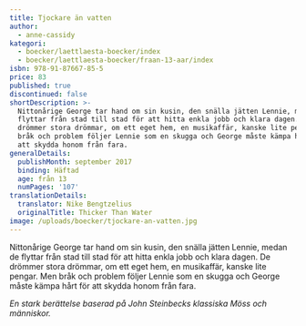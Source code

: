 ```yaml
---
title: Tjockare än vatten
author:
  - anne-cassidy
kategori:
  - boecker/laettlaesta-boecker/index
  - boecker/laettlaesta-boecker/fraan-13-aar/index
isbn: 978-91-87667-85-5
price: 83
published: true
discontinued: false
shortDescription: >-
  Nittonårige George tar hand om sin kusin, den snälla jätten Lennie, medan de
  flyttar från stad till stad för att hitta enkla jobb och klara dagen. De
  drömmer stora drömmar, om ett eget hem, en musikaffär, kanske lite pengar. Men
  bråk och problem följer Lennie som en skugga och George måste kämpa hårt för
  att skydda honom från fara.
generalDetails:
  publishMonth: september 2017
  binding: Häftad
  age: från 13
  numPages: '107'
translationDetails:
  translator: Nike Bengtzelius
  originalTitle: Thicker Than Water
image: /uploads/boecker/tjockare-an-vatten.jpg
---
```

Nittonårige George tar hand om sin kusin, den snälla jätten Lennie, medan de flyttar från stad till stad för att hitta enkla jobb och klara dagen. De drömmer stora drömmar, om ett eget hem, en musikaffär, kanske lite pengar. Men bråk och problem följer Lennie som en skugga och George måste kämpa hårt för att skydda honom från fara.

_En stark berättelse baserad på John Steinbecks klassiska Möss och människor._

